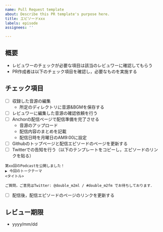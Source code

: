 ```yaml
---
name: Pull Request template
about: Describe this PR template's purpose here.
title: エピソードxxx
labels: episode
assignees: ''

---
```


## 概要
- レビュワーのチェックが必要な項目は該当のレビュワーに確認してもらう
- PR作成者は以下のチェック項目を確認し，必要なものを実施する

## チェック項目
- [ ] 収録した音源の編集
    - 所定のディレクトリに音源&BGMを保存する
- [ ] レビュワーに編集した音源の確認依頼を行う
- [ ] Anchorの配信ページで配信準備を完了させる
    - 音源のアップロード
    - 配信内容のまとめを記載
    - 配信日時を月曜日のAM9:00に設定
- [ ] Githubのトップページと配信エピソードのページを更新する
- [ ] Twitterでの告知を行う（以下のテンプレートをコピーし，エピソードのリンクを貼る）
```
第xx回のPodcastを公開しました！
▶︎ 今回のトークテーマ
<タイトル>

ご質問，ご意見はTwitter: @double_m2ml / #double_m2fm でお待ちしております．
```
- [ ] 配信後，配信エピソードのページのリンクを更新する

## レビュー期限
- yyyy/mm/dd
